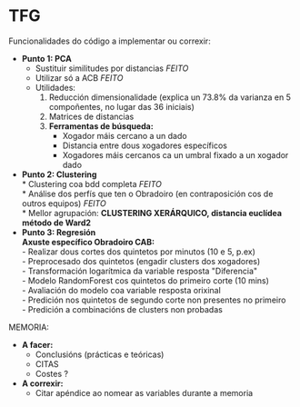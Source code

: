 # TFG

Funcionalidades do código a implementar ou correxir:
  - **Punto 1: PCA** <br>
    * Sustituir similitudes por distancias *FEITO* <br>
    * Utilizar só a ACB *FEITO* <br>
    * Utilidades: <br>
      1. Reducción dimensionalidade (explica un 73.8% da varianza en 5 compoñentes, no lugar das 36 iniciais) <br>
      2. Matrices de distancias <br>
      3. **Ferramentas de búsqueda:** <br>
          - Xogador máis cercano a un dado <br>
          - Distancia entre dous xogadores específicos <br>
          - Xogadores máis cercanos ca un umbral fixado a un xogador dado 
  - **Punto 2: Clustering** <br>
        * Clustering coa bdd completa *FEITO* <br>
        * Análise dos perfís que ten o Obradoiro (en contraposición cos de outros equipos) *FEITO* <br>
        * Mellor agrupación: **CLUSTERING XERÁRQUICO, distancia euclídea método de Ward2**
  - **Punto 3: Regresión** <br>
        **Axuste específico Obradoiro CAB:** <br>
          - Realizar dous cortes dos quintetos por minutos (10 e 5, p.ex) <br>
          - Preprocesado dos quintetos (engadir clusters dos xogadores) <br>
          - Transformación logarítmica da variable resposta "Diferencia" <br>
          - Modelo RandomForest cos quintetos do primeiro corte (10 mins) <br>
          - Avaliación do modelo coa variable resposta orixinal <br>
          - Predición nos quintetos de segundo corte non presentes no primeiro <br>
          - Predición a combinacións de clusters non probadas <br>


MEMORIA:
  - **A facer:** <br>
    * Conclusións (prácticas e teóricas) <br>
    * CITAS <br>
    * Costes ? <br>
  - **A correxir:** <br>
    * Citar apéndice ao nomear as variables durante a memoria